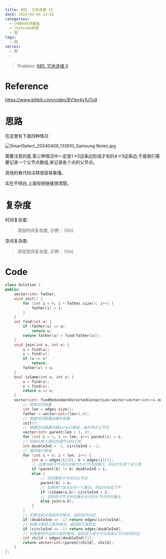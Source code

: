 ```yaml
---
title: 685. 冗余连接 II
date: 2024-04-09 13:42
categories:
  - 计算机科学基础
  - leetcode刷题
  - 图 
tags:
  - 图
series:
  - 图
---
```


> Problem: [685. 冗余连接 II](https://leetcode.cn/problems/redundant-connection-ii/description/)

# Reference

https://www.bilibili.com/video/BV1pr4y1U7u9

# 思路

在这里有下面四种情况

![SmartSelect_20240409_133610_Samsung Notes.jpg](https://pic.leetcode.cn/1712641062-VwmpSh-SmartSelect_20240409_133610_Samsung%20Notes.jpg)

需要注意的是,第三种情况中一定是1->3这条边形成才有的4->3这条边,于是我们需要记录一个父节点数组,来记录各个点的父节点。

其他的看代码注释很容易看懂。

实在不明白,上面视频链接很清楚。

# 复杂度

时间复杂度:
> 添加时间复杂度, 示例： $O(n)$

空间复杂度:
> 添加空间复杂度, 示例： $O(n)$



# Code
```C++ []
class Solution {
public:
    vector<int> father;
    void init() {
        for (int i = 0; i < father.size(); i++) {
            father[i] = i;
        }
    }
    int find(int u) {
        if (father[u] == u)
            return u;
        return father[u] = find(father[u]);
    }
    void join(int u, int v) {
        u = find(u);
        v = find(v);
        if (u == v)
            return;
        father[v] = u;
    }
    bool isSame(int u, int v) {
        u = find(u);
        v = find(v);
        return u == v;
    }
    vector<int> findRedundantDirectedConnection(vector<vector<int>>& edges) {
        // 获取顶点数量
        int len = edges.size();
        father = vector<int>(len+1,0);
        // 根据顶点数量创建并查集
        init();
        // 根据顶点数量创建parent数组，维护顶点父节点
        vector<int> parent(len + 1, 0);
        for (int i = 1; i <= len; i++) parent[i] = i;
        // 初始化双入度边及成环边的下标
        int doubleInd = -1, circleInd = -1;
        // 遍历输入数组
        for (int i = 0; i < len; i++) {
            int a = edges[i][0], b = edges[i][1];
            // 如果当前子节点已经被作为子节点连接过，则此时形成了双入度
            if (parent[b] != b) doubleInd = i;
            else {
                // 否则更新子节点的父节点
                parent[b] = a;
                // 如果两个顶点在同一个集合，则此时形成了环
                if (isSame(a,b)) circleInd = i;
                // 否则将子节点所在集合合并到父节点所在集合
                else join(a,b);
            }
        }
        // 如果当前只是成环的情况，返回成环的边
        if (doubleInd == -1) return edges[circleInd];
        // 如果只是双入度的情况，返回双入度的边
        if (circleInd == -1) return edges[doubleInd];
        // 如果是成环且双入度的情况，返回双入度子节点及其父节点组成的边
        int child = edges[doubleInd][1];
        return vector<int>{parent[child], child};
    }
};
```
  
